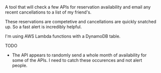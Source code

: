 A tool that will check a few APIs for reservation availability and email any recent cancellations to a list of my friend's.

These reservations are competetive and cancellations are quickly snatched up. So a fast alert is incredibly helpful.

I'm using AWS Lambda functions with a DynamoDB table.

TODO

- The API appears to randomly send a whole month of availability for some of the APIs. I need to catch these occurences and not alert people.
